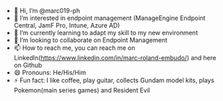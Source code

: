 - 👋 Hi, I’m @marc019-ph
- 👀 I’m interested in endpoint management (ManageEngine Endpoint Central, JamF Pro, Intune, Azure AD)
- 🌱 I’m currently learning to adapt my skill to my new environment
- 💞️ I’m looking to collaborate on Endpoint Management
- 📫 How to reach me, you can reach me on LinkedIn(https://www.linkedin.com/in/marc-roland-embudo/) and here on Github
- 😄 Pronouns: He/His/Him
- ⚡ Fun fact: I like coffee, play guitar, collects Gundam model kits, plays Pokemon(main series games) and Resident Evil

<!---
marc019-ph/marc019-ph is a ✨ special ✨ repository because its `README.md` (this file) appears on your GitHub profile.
You can click the Preview link to take a look at your changes.
--->

